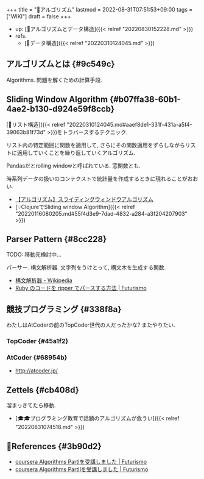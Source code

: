 +++
title = "📝アルゴリズム"
lastmod = 2022-08-31T07:51:53+09:00
tags = ["WIKI"]
draft = false
+++

-   up: [📂アルゴリズムとデータ構造]({{< relref "20220830152228.md" >}})
-   refs.
    -   [📝データ構造]({{< relref "20220310124045.md" >}})


## アルゴリズムとは {#9c549c}

Algorithms. 問題を解くための計算手段.


## Sliding Window Algorithm {#b07ffa38-60b1-4ae2-b130-d924e59f8ccb}

[📝リスト構造]({{< relref "20220310124045.md#aaef8de1-331f-431a-a5f4-39063b81f73d" >}})をトラバースするテクニック.

リスト内の特定範囲に関数を適用して, さらにその関数適用をずらしながらリストに適用していくことを繰り返していくアルゴリズム.

Pandasだとrolling windowと呼ばれている. 窓関数とも.

時系列データの扱いのコンテクストで統計量を作成するときに現れることがおおい.

-   [【アルゴリズム】スライディングウィンドウアルゴリズム](https://morizatta.com/algorithm-sliding-window/)
-   [💡ClojureでSliding window Algorithm]({{< relref "20220116080205.md#55f4d3e9-7dad-4832-a284-a3f204207903" >}})


## Parser Pattern {#8cc228}

TODO: 移動先検討中...

パーサー. 構文解析器. 文字列をうけとって, 構文木を生成する関数.

-   [構文解析器 - Wikipedia](http://ja.wikipedia.org/wiki/%E6%A7%8B%E6%96%87%E8%A7%A3%E6%9E%90%E5%99%A8)
-   [Ruby のコードを ripper でパースする方法 | Futurismo](http://futurismo.biz/archives/2277)


## 競技プログラミング {#338f8a}

わたしはAtCoderの前のTopCoder世代の人だったかな? またやりたい.


### TopCoder {#45a1f2}


### AtCoder {#68954b}

-   <http://atcoder.jp/>


## Zettels {#cb408d}

溜まっきてたら移動.

-   [🎓🎓プログラミング教育で話題のアルゴリズムが危うい]({{< relref "20220831074518.md" >}})


## 🔗References {#3b90d2}

-   [coursera Algorithms PartⅠを受講しました | Futurismo](https://futurismo.biz/archives/1834/)
-   [coursera Algorithms PartIIを受講しました | Futurismo](https://futurismo.biz/archives/2055/)
